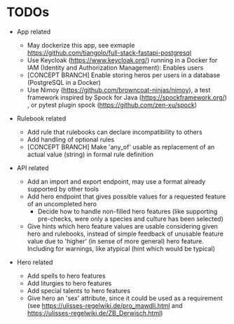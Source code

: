 [//]: # (TODO work on those TODOs)

# TODOs

* App related
    * May dockerize this app, see exmaple https://github.com/tiangolo/full-stack-fastapi-postgresql
    * Use Keycloak (https://www.keycloak.org/) running in a Docker for IAM (Identity and Authorization Management): Enables users
    * [CONCEPT BRANCH] Enable storing heros per users in a database (PostgreSQL in a Docker)
    * Use Nimoy (https://github.com/browncoat-ninjas/nimoy), a test framework inspired by Spock for
      Java (https://spockframework.org/)
      , or pytest plugin spock (https://github.com/zen-xu/spock)


* Rulebook related
    * Add rule that rulebooks can declare incompatibility to others
    * Add handling of optional rules
    * [CONCEPT BRANCH] Make 'any_of' usable as replacement of an actual value (string) in formal rule definition


* API related
    * Add an import and export endpoint, may use a format already supported by other tools
    * Add hero endpoint that gives possible values for a requested feature of an uncompleted hero
        * Decide how to handle non-filled hero features (like supporting pre-checks, were only a species and culture has been
          selected)
    * Give hints which hero feature values are usable considering given hero and rulebooks, instead of simple feedback of unusable
      feature value due to 'higher' (in sense of more general) hero feature. Including for warnings, like atypical (hint which
      would
      be typical)


* Hero related
    * Add spells to hero features
    * Add liturgies to hero features
    * Add special talents to hero features
    * Give hero an 'sex' attribute, since it could be used as a requirement (see https://ulisses-regelwiki.de/pro_mawdli.html
      and https://ulisses-regelwiki.de/ZB_Derwisch.html)